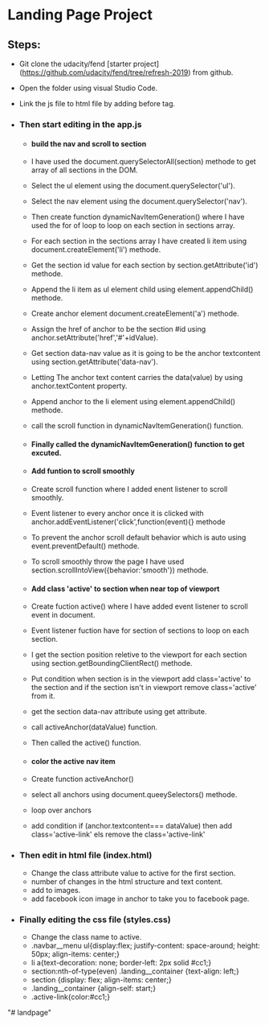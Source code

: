 # Landing Page Project
## Steps:
- Git clone the udacity/fend [starter project] (https://github.com/udacity/fend/tree/refresh-2019) from github.
- Open the folder using visual Studio Code.
- Link the js file to html file by adding <script src="js/app.js"></script> before </body> tag.
- ### Then start editing in the app.js

    - #### build the nav and scroll to section

    - I have used the document.querySelectorAll(section) methode to get array of all sections in the DOM.
    - Select the ul element using the document.querySelector('ul').
    - Select the nav element using the document.querySelector('nav').
    - Then create function dynamicNavItemGeneration() where I have used the for of loop to loop on each section in sections array.
    - For each section in the sections array I have created li item using document.createElement('li') methode.
    - Get the section id value for each section by section.getAttribute('id') methode.
    - Append the li item as ul element child using element.appendChild() methode.
    - Create anchor element document.createElement('a') methode.
    - Assign the href of anchor to be the section #id using anchor.setAttribute('href','#'+idValue).
    - Get section data-nav value as it is going to be the anchor textcontent using section.getAttribute('data-nav').
    - Letting The anchor text content carries the data(value) by using anchor.textContent property.
    - Append anchor to the li element using element.appendChild() methode.
    - call the scroll function in dynamicNavItemGeneration() function.

    - #### Finally called the dynamicNavItemGeneration() function to get excuted.

    - #### Add funtion to scroll smoothly
    
    - Create scroll function where I added enent listener to scroll smoothly.
    -  Event listener to every anchor once it is clicked with anchor.addEventListener('click',function(event){} methode
    - To prevent the anchor scroll default behavior which is auto using event.preventDefault() methode.
    - To scroll smoothly throw the page I have used section.scrollIntoView({behavior:'smooth'}) methode.
    
    - #### Add class 'active' to section when near top of viewport

    - Create fuction active() where I have added event listener to scroll event in document.
    - Event listener fuction have for section of sections to loop on each section.
    - I get the section position reletive to the viewport for each section using section.getBoundingClientRect() methode.
    - Put condition when section is in the viewport add class='active' to the section and if the section isn't in viewport remove class='active' from it.
    - get the section data-nav attribute using get attribute.
    - call activeAnchor(dataValue) function.
    - Then called the active() function.

    - #### color the active nav item

    - Create function activeAnchor()
    - select all anchors using document.queeySelectors() methode.
    - loop over anchors
    - add condition if (anchor.textcontent=== dataValue) then add class='active-link' els remove the class='active-link'



- ### Then edit in html file (index.html) 

    - Change the class attribute value to active for the first section.
    - number of changes in the html structure and text content.
    - add to images.
    - add facebook icon image in anchor to take you to facebook page.


- ### Finally editing the css file (styles.css)

    - Change the class name to active.
    - .navbar__menu ul{display:flex; justify-content: space-around; height: 50px; align-items: center;}
    - li a{text-decoration: none; border-left: 2px solid #cc1;}
    - section:nth-of-type(even) .landing__container {text-align: left;}
    - section {display: flex; align-items: center;}
    - .landing__container {align-self: start;}
    - .active-link{color:#cc1;}
    










"# landpage" 
